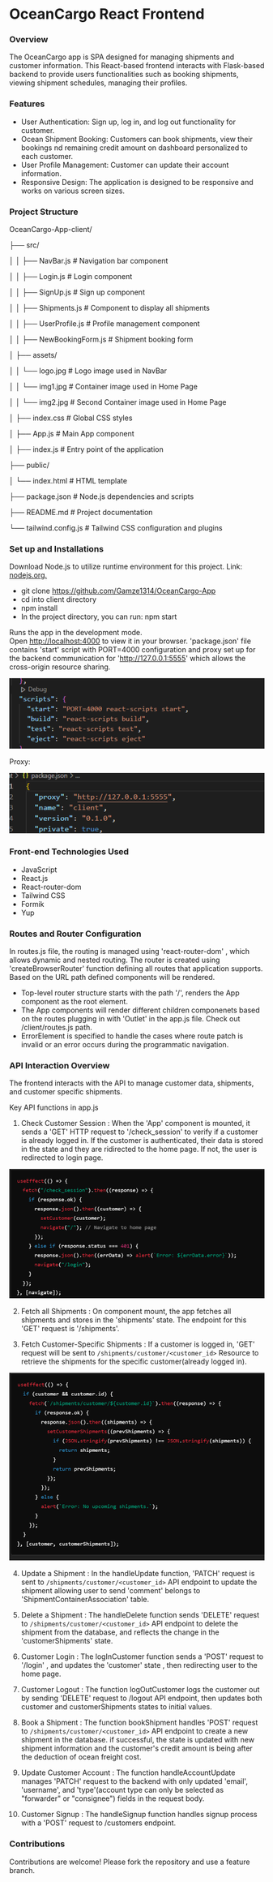 # OceanCargo React Frontend

### Overview

The OceanCargo app is SPA designed for managing shipments and customer information. This React-based frontend interacts with Flask-based backend to provide users functionalities such as booking shipments, viewing shipment schedules, managing their profiles.

### Features

- User Authentication: Sign up, log in, and log out functionality for customer.
- Ocean Shipment Booking: Customers can book shipments, view their bookings nd remaining credit amount on dashboard personalized to each customer.
- User Profile Management: Customer can update their account information.
- Responsive Design: The application is designed to be responsive and works on various screen sizes.

### Project Structure 

OceanCargo-App-client/

├── src/

│   │   ├── NavBar.js          # Navigation bar component

│   │   ├── Login.js           # Login component

│   │   ├── SignUp.js          # Sign up component

│   │   ├── Shipments.js       # Component to display all shipments

│   │   ├── UserProfile.js      # Profile management component

│   │   ├── NewBookingForm.js     # Shipment booking form

│   ├── assets/

│   │   └── logo.jpg           # Logo image used in NavBar

│   │   └── img1.jpg           # Container image used in Home Page

│   │   └── img2.jpg           # Second Container image used in Home Page

│   ├── index.css              # Global CSS styles

│   ├── App.js                 # Main App component

│   ├── index.js               # Entry point of the application

├── public/

│   └── index.html             # HTML template

├── package.json               # Node.js dependencies and scripts

├── README.md                  # Project documentation

└── tailwind.config.js          # Tailwind CSS configuration and plugins


### Set up and Installations

Download Node.js to utilize runtime environment for this project. Link: [nodejs.org.](https://nodejs.org/en) 

- git clone https://github.com/Gamze1314/OceanCargo-App 
- cd into client directory
- npm install 
- In the project directory, you can run: npm start

Runs the app in the development mode.\
Open [http://localhost:4000](http://localhost:4000) to view it in your browser. 'package.json' file contains 'start' script with PORT=4000 configuration and proxy set up for the backend communication for 'http://127.0.0.1:5555' which allows the cross-origin resource sharing.

![alt text](image.png)


Proxy:

![alt text](image-1.png)

### Front-end Technologies Used

- JavaScript
- React.js
- React-router-dom
- Tailwind CSS
- Formik
- Yup


### Routes and Router Configuration

In routes.js file, the routing is managed using 'react-router-dom' , which allows dynamic and nested routing. The router is created using 'createBrowserRouter' function defining all routes that application supports.
Based on the URL path defined components will be rendered.

- Top-level router structure starts with the path '/', renders the App component as the root element.
- The App components will render different children componenets based on the routes plugging in with 'Outlet' in the app.js file. Check out /client/routes.js path.
- ErrorElement is specified to handle the cases where route patch is invalid or an error occurs during the programmatic navigation.


### API Interaction Overview

The frontend interacts with the API to manage customer data, shipments, and customer specific shipments.

Key API functions in app.js

1. Check Customer Session : When the 'App' component is mounted, it sends a 'GET' HTTP request to '/check_session' to verify if a customer is already logged in. If the customer is authenticated, their data is stored in the state and they are ridirected to the home page. If not, the user is redirected to login page.

![alt text](image-3.png)


2. Fetch all Shipments : On component mount, the app fetches all shipments and stores in the 'shipments' state. The endpoint for this 'GET' request is '/shipments'.

3. Fetch Customer-Specific Shipments : If a customer is logged in, 'GET' request will be sent to `/shipments/customer/<customer_id>`  Resource to retrieve the shipments for the specific customer(already logged in). 

![alt text](image-4.png)


4. Update a Shipment : In the handleUpdate function, 'PATCH' request is sent to `/shipments/customer/<customer_id>` API endpoint to update the shipment allowing user to send 'comment' belongs to 'ShipmentContainerAssociation' table.

5. Delete a Shipment : The handleDelete function sends 'DELETE' request to `/shipments/customer/<customer_id>` API endpoint to delete the shipment from the database, and reflects the change in the 'customerShipments' state.

6. Customer Login : The logInCustomer function sends a 'POST' request to '/login' , and updates the 'customer' state , then redirecting user to the home page.

7. Customer Logout : The function logOutCustomer logs the customer out by sending 'DELETE' request to /logout API endpoint, then updates both customer and customerShipments states to initial values.

8. Book a Shipment : The function bookShipment handles 'POST' request to `/shipments/customer/<customer_id>` API endpoint to create a new shipment in the database. if successful, the state is updated with new shipment information and the customer's credit amount is being after the deduction of ocean freight cost. 

9. Update Customer Account : The function handleAccountUpdate manages 'PATCH' request to the backend with only updated 'email', 'username', and 'type'(account type can only be selected as "forwarder" or "consignee") fields in the request body.

10. Customer Signup : The handleSignup function handles signup process with a 'POST' request to /customers endpoint.

### Contributions

Contributions are welcome! Please fork the repository and use a feature branch.